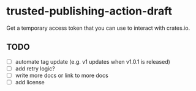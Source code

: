 # trusted-publishing-action-draft

Get a temporary access token that you can use to interact with crates.io.

## TODO

- [ ] automate tag update (e.g. v1 updates when v1.0.1 is released)
- [ ] add retry logic?
- [ ] write more docs or link to more docs
- [ ] add license
